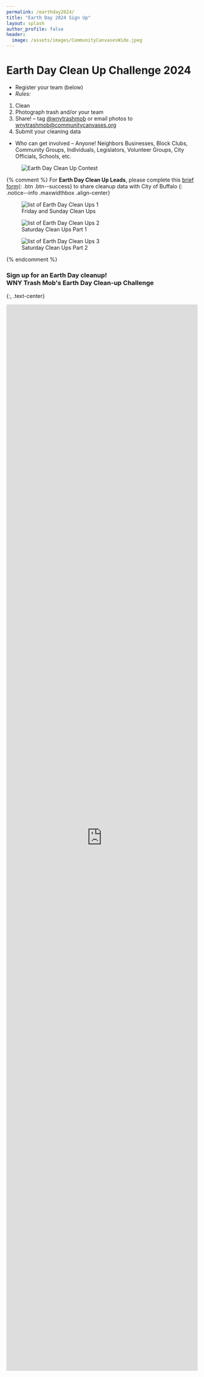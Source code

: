 ```yaml
---
permalink: /earthday2024/
title: "Earth Day 2024 Sign Up"
layout: splash
author_profile: false
header:
  image: /assets/images/CommunityCanvasesWide.jpeg
---
```


# Earth Day Clean Up Challenge 2024 

* Register your team (below)
* *Rules:*
1. Clean
2. Photograph trash and/or your team
3. Share! – tag [@wnytrashmob](https://www.instagram.com/wnytrashmob/) or email photos to
   [wnytrashmob@communitycanvases.org](mailto:wnytrashmob@communitycanvases.org)
4. Submit your cleaning data 
* Who can get involved – Anyone! Neighbors Businesses, Block Clubs, Community Groups, Individuals, Legislators, Volunteer Groups, City Officials, Schools, etc.

<figure style="max-width: 540px" class="align-center">
  <img src="/assets/images/posters/earthday2024.2.jpg" alt="Earth Day Clean Up Contest">
  <figcaption></figcaption>
</figure> 

{% comment %}
For **Earth Day Clean Up Leads**, please complete this [brief form](https://docs.google.com/forms/d/1ODdmXxsEYlzhiEzrQ24ySdbgjN8TrVhowKREwI6osvw/viewform){: .btn .btn--success} to share cleanup data with City of Buffalo
{: .notice--info .maxwidthbox .align-center}

<figure style="max-width: 540px" class="align-center">
  <img src="/assets/images/posters/cleanupsearthday2023.1.png" alt="list of Earth Day Clean Ups 1">
  <figcaption>Friday and Sunday Clean Ups</figcaption>
</figure> 

<figure style="max-width: 540px" class="align-center">
  <img src="/assets/images/posters/cleanupsearthday2023.2.png" alt="list of Earth Day Clean Ups 2">
  <figcaption>Saturday Clean Ups Part 1</figcaption>
</figure> 

<figure style="max-width: 540px" class="align-center">
  <img src="/assets/images/posters/cleanupsearthday2023.3.png" alt="list of Earth Day Clean Ups 3">
  <figcaption>Saturday Clean Ups Part 2</figcaption>
</figure> 
{% endcomment %}

### Sign up for an Earth Day cleanup!<br>WNY Trash Mob's Earth Day Clean-up Challenge
{:, .text-center}

<iframe src="https://docs.google.com/forms/d/e/1FAIpQLScr0AH0bQpF71PHFFxlK2trt3Z0YBpz0iGTUJYyNyvbALmW8w/viewform?embedded=true&usp=pp_url" width="100%" height="2800" frameborder="0" marginheight="0" marginwidth="0" onload = "window.parent.scrollTo(0,0)">Loading…</iframe>
